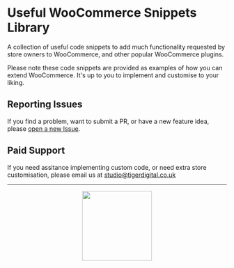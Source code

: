 # Useful WooCommerce Snippets Library

A collection of useful code snippets to add much functionality requested by store owners to WooCommerce, and other popular WooCommerce plugins.

Please note these code snippets are provided as examples of how you can extend WooCommerce. It's up to you to implement and customise to your liking.

## Reporting Issues

If you find a problem, want to submit a PR, or have a new feature idea, please [open a new Issue](https://github.com/Prospress/woocommerce-subscriptions-do-not-reduce-stock-on-renewal/issues/new).


## Paid Support

If you need assitance implementing custom code, or need extra store customisation, please email us at studio@tigerdigital.co.uk

---

<p align="center">
	<a href="https://tigerdigital.co.uk">
		<img src="https://tigerdigital.cdn.prismic.io/tigerdigital%2F337b1e72-884b-4145-8e23-5d08c85cfb8f_logo.svg" width="160">
	</a>
</p>

